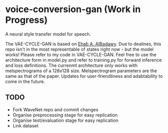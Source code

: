 # voice-conversion-gan (Work in Progress)
A neural style transfer model for speech.

The VAE-CYCLE-GAN is based on [Ehab A. AlBadawy](https://ebadawy.github.io/post/speech_style_transfer/). Due to dealines, this repo isn't in the most representable of states right now - but the model works! Please refer to my code in VAE-CYCLE-GAN. Feel free to use the architecture form in model.py and refer to training.py for forward inference and loss definitions. The currenmt architecture only works with melspectrograms of a 128x128 size. Melspectrogram parameters are the same as that of the paper. Updates for user-friendliness and adabtability to come in the future.

## TODO
- Fork WaveNet repo and commit changes
- Organise preprocessing stage for easy replication
- Organise test/evaluation stage for easy replication
- Link dataset
